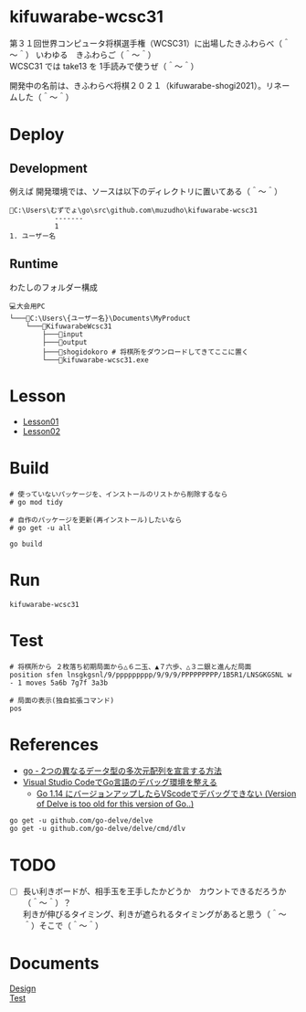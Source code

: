 # kifuwarabe-wcsc31

第３１回世界コンピュータ将棋選手権（WCSC31）に出場したきふわらべ（＾～＾） いわゆる　きふわらご（＾～＾）  
WCSC31 では take13 を 1手読みで使うぜ（＾～＾）  

開発中の名前は、きふわらべ将棋２０２１（kifuwarabe-shogi2021）。リネームした（＾～＾）  

# Deploy

## Development

例えば 開発環境では、ソースは以下のディレクトリに置いてある（＾～＾）  

```
📂C:\Users\むずでょ\go\src\github.com\muzudho\kifuwarabe-wcsc31  
           -------
           1
1. ユーザー名
```

## Runtime

わたしのフォルダー構成

```plain
💻大会用PC
└───📂C:\Users\{ユーザー名}\Documents\MyProduct
    └───📂KifuwarabeWcsc31
        ├───📂input
        ├───📂output
        ├───📂shogidokoro # 将棋所をダウンロードしてきてここに置く
        └───📄kifuwarabe-wcsc31.exe
```

# Lesson

* [Lesson01](./lesson01/README.md)
* [Lesson02](./lesson02/README.md)
# Build

```shell
# 使っていないパッケージを、インストールのリストから削除するなら
# go mod tidy

# 自作のパッケージを更新(再インストール)したいなら
# go get -u all

go build
```

# Run

```shell
kifuwarabe-wcsc31
```

# Test

```shell
# 将棋所から ２枚落ち初期局面から△６二玉、▲７六歩、△３二銀と進んだ局面
position sfen lnsgkgsnl/9/ppppppppp/9/9/9/PPPPPPPPP/1B5R1/LNSGKGSNL w - 1 moves 5a6b 7g7f 3a3b

# 局面の表示(独自拡張コマンド)
pos
```

# References

* [go - 2つの異なるデータ型の多次元配列を宣言する方法](https://cloud6.net/so/go/977771)
* [Visual Studio CodeでGo言語のデバッグ環境を整える](https://qiita.com/momotaro98/items/7fbcad57a9d8488fe999)
  * [Go 1.14 にバージョンアップしたらVScodeでデバッグできない (Version of Delve is too old for this version of Go..)](https://madadou.info/2020/07/31/post-2108/)

```shell
go get -u github.com/go-delve/delve
go get -u github.com/go-delve/delve/cmd/dlv
```

# TODO

* [ ] 長い利きボードが、相手玉を王手したかどうか　カウントできるだろうか（＾～＾）？  
利きが伸びるタイミング、利きが遮られるタイミングがあると思う（＾～＾）そこで（＾～＾）

# Documents

[Design](./doc/design.md)  
[Test](./doc/test.md)  
